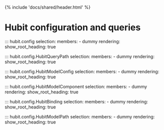 
{% include 'docs/shared/header.html' %}
# Hubit configuration and queries
::: hubit.config
    selection:
        members:
            - dummy
    rendering:
        show_root_heading: true

::: hubit.config.HubitQueryPath
    selection:
        members:
            - dummy
    rendering:
        show_root_heading: true


::: hubit.config.HubitModelConfig
    selection:
        members:
            - dummy
    rendering:
        show_root_heading: true

::: hubit.config.HubitModelComponent
    selection:
        members:
            - dummy
    rendering:
        show_root_heading: true

::: hubit.config.HubitBinding
    selection:
        members:
            - dummy
    rendering:
        show_root_heading: true

::: hubit.config.HubitModelPath
    selection:
        members:
            - dummy
    rendering:
        show_root_heading: true

